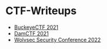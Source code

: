 # CTF-Writeups

- [BuckeyeCTF 2021](buckeye-2021/README.md)
- [DamCTF 2021](dam-2021/README.md)
- [Wolvsec Security Conference 2022](wolvseccon-2022/README.md)
